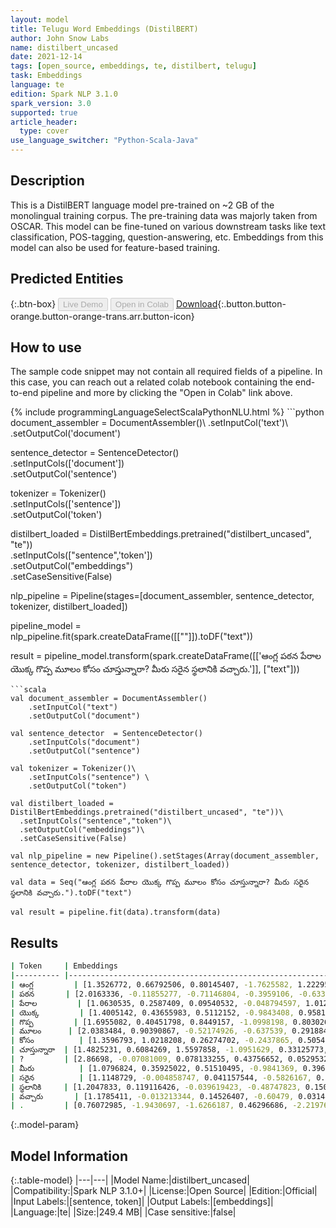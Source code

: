 ```yaml
---
layout: model
title: Telugu Word Embeddings (DistilBERT)
author: John Snow Labs
name: distilbert_uncased
date: 2021-12-14
tags: [open_source, embeddings, te, distilbert, telugu]
task: Embeddings
language: te
edition: Spark NLP 3.1.0
spark_version: 3.0
supported: true
article_header:
  type: cover
use_language_switcher: "Python-Scala-Java"
---
```


## Description

This is a DistilBERT language model pre-trained on ~2 GB of the monolingual training corpus. The pre-training data was majorly taken from OSCAR. This model can be fine-tuned on various downstream tasks like text classification, POS-tagging, question-answering, etc. Embeddings from this model can also be used for feature-based training.

## Predicted Entities



{:.btn-box}
<button class="button button-orange" disabled>Live Demo</button>
<button class="button button-orange" disabled>Open in Colab</button>
[Download](https://s3.amazonaws.com/auxdata.johnsnowlabs.com/public/models/distilbert_uncased_te_3.1.0_3.0_1639472349482.zip){:.button.button-orange.button-orange-trans.arr.button-icon}

## How to use

The sample code snippet may not contain all required fields of a pipeline. In this case, you can reach out a related colab notebook containing the end-to-end pipeline and more by clicking the "Open in Colab" link above.




<div class="tabs-box" markdown="1">
{% include programmingLanguageSelectScalaPythonNLU.html %}
```python
document_assembler = DocumentAssembler()\
    .setInputCol('text')\
    .setOutputCol('document')

sentence_detector = SentenceDetector() \
    .setInputCols(['document'])\
    .setOutputCol('sentence')

tokenizer = Tokenizer()\
    .setInputCols(['sentence']) \
    .setOutputCol('token')

distilbert_loaded = DistilBertEmbeddings.pretrained("distilbert_uncased", "te"))\
  .setInputCols(["sentence",'token'])\
  .setOutputCol("embeddings")\
  .setCaseSensitive(False)

nlp_pipeline = Pipeline(stages=[document_assembler, sentence_detector, tokenizer, distilbert_loaded])

pipeline_model = nlp_pipeline.fit(spark.createDataFrame([[""]]).toDF("text"))

result = pipeline_model.transform(spark.createDataFrame([['ఆంగ్ల పఠన పేరాల యొక్క గొప్ప మూలం కోసం చూస్తున్నారా? మీరు సరైన స్థలానికి వచ్చారు.']], ["text"]))

```
```scala
val document_assembler = DocumentAssembler() 
    .setInputCol("text") 
    .setOutputCol("document")

val sentence_detector  = SentenceDetector()
    .setInputCols("document")
    .setOutputCol("sentence")

val tokenizer = Tokenizer()\
    .setInputCols("sentence") \
    .setOutputCol("token")

val distilbert_loaded = DistilBertEmbeddings.pretrained("distilbert_uncased", "te"))\
  .setInputCols("sentence","token")\
  .setOutputCol("embeddings")\
  .setCaseSensitive(False)

val nlp_pipeline = new Pipeline().setStages(Array(document_assembler, sentence_detector, tokenizer, distilbert_loaded))

val data = Seq("ఆంగ్ల పఠన పేరాల యొక్క గొప్ప మూలం కోసం చూస్తున్నారా? మీరు సరైన స్థలానికి వచ్చారు.").toDF("text")

val result = pipeline.fit(data).transform(data)
```
</div>

## Results

```bash
| Token    	| Embeddings                                                           	|
|----------	|----------------------------------------------------------------------	|
| ఆంగ్ల     	| [1.3526772, 0.66792506, 0.80145407, -1.7625582, 1.222954, ...]        |
| పఠన      	| [2.0163336, -0.11855277, -0.71146804, -0.3959106, -0.63389313, ...]  	|
| పేరాల      	| [1.0630535, 0.2587409, 0.09540532, -0.048794597, 1.0124478, ...]     	|
| యొక్క      	| [1.4005142, 0.43655983, 0.5112152, -0.9843408, 0.9581941, ...]       	|
| గొప్ప      	| [1.6955082, 0.40451798, 0.8449157, -1.0998198, 0.80302626, ...]      	|
| మూలం     	| [2.0383484, 0.90390867, -0.52174926, -0.637539, 0.29188454, ...]     	|
| కోసం      	| [1.3596793, 1.0218208, 0.26274702, -0.2437865, 0.50547075, ...]      	|
| చూస్తున్నారా 	| [1.4825231, 0.6084269, 1.5597858, -1.0951629, 0.33125773, ...]       	|
| ?        	| [2.86698, -0.07081009, 0.078133255, 0.43756652, 0.05295326, ...]     	|
| మీరు      	| [1.0796824, 0.35925022, 0.51510495, -0.9841369, 0.39694318, ...]     	|
| సరైన      	| [1.1148729, -0.004858747, 0.041157544, -0.5826167, 0.24176109, ...]  	|
| స్థలానికి    	| [1.2047833, 0.119116426, -0.039619423, -0.48747823, 0.15061232, ...] 	|
| వచ్చారు    	| [1.1785411, -0.013213344, 0.14526407, -0.60479, 0.031448614, ...]    	|
| .        	| [0.76072985, -1.9430697, -1.6266187, 0.46296686, -2.2197602, ...]    	|
```

{:.model-param}
## Model Information

{:.table-model}
|---|---|
|Model Name:|distilbert_uncased|
|Compatibility:|Spark NLP 3.1.0+|
|License:|Open Source|
|Edition:|Official|
|Input Labels:|[sentence, token]|
|Output Labels:|[embeddings]|
|Language:|te|
|Size:|249.4 MB|
|Case sensitive:|false|
